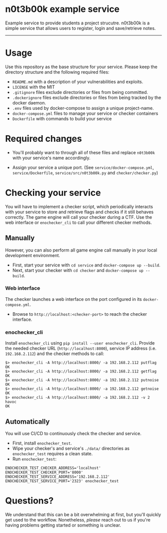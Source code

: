 n0t3b00k example service
====================
Example service to provide students a project strucutre. n0t3b00k is a simple service that allows users to register, login and save/retrieve notes. 

-----------------------------------------------

# Usage

Use this repository as the base structure for your service. Please keep the directory structure and the following required files:

- `README.md` with a description of your vulnerabilities and exploits.
- `LICENSE` with the MIT
- `.gitignore` files exclude directories or files from being committed.
- `.dockerignore` files exclude directories or files from being tracked by the docker daemon.
- `.env` files used by docker-compose to assign a unique project-name.
- `docker-compose.yml` files to manage your service or checker containers
- `Dockerfile` with commands to build your service

# Required changes

- You'll probably want to through all of these files and replace `n0t3b00k` with your service's name accordingly. 

- Assign your service a unique port. (See `service/docker-compose.yml`, `service/Dockerfile`, `service/src/n0t3b00k.py` and `checker/checker.py`)

# Checking your service

You will have to implement a checker script, which periodically interacts with your service to store and retrieve flags and checks if it still behaves correctly. The game engine will call your checker during a CTF. Use the web interface or `enochecker_cli` to call your different checker methods. 

## Manually
However, you can also perform all game engine call manually in your local development environment. 

- First, start your service with `cd service` and `docker-compose up --build`. 
- Next, start your checker with `cd checker` and `docker-compose up --build`. 

### Web interface
The checker launches a web interface on the port configured in its `docker-compose.yml`.

- Browse to `http://localhost:<checker-port>` to reach the checker interface.

### enochecker_cli

Install `enochecker_cli` using `pip install --user enochecker_cli`. Provide the needed checker URL (`http://localhost:8000`), service IP address (i.e. `192.168.2.112`) and the checker methods to call:

```
$> enochecker_cli -A http://localhost:8000/ -a 192.168.2.112 putflag
OK
$> enochecker_cli -A http://localhost:8000/ -a 192.168.2.112 getflag
OK
$> enochecker_cli -A http://localhost:8000/ -a 192.168.2.112 putnoise
OK
$> enochecker_cli -A http://localhost:8000/ -a 192.168.2.112 getnoise
OK
$> enochecker_cli -A http://localhost:8000/ -a 192.168.2.112 -v 2 havoc
OK
```

## Automatically
You will use CI/CD to continuously check the checker and service. 

- First, install `enochecker_test`.
- Wipe your checker's and service's `./data/` directories as `enochecker_test` requires a clean state.
- Run `enochecker_test`:

```
ENOCHECKER_TEST_CHECKER_ADDRESS='localhost' ENOCHECKER_TEST_CHECKER_PORT='8000' ENOCHECKER_TEST_SERVICE_ADDRESS='192.168.2.112' ENOCHECKER_TEST_SERVICE_PORT='2323' enochecker_test
```

# Questions?

We understand that this can be a bit overwhelming at first, but you'll quickly get used to the workflow. Nonetheless, *please* reach out to us if you're having problems getting started or something is unclear.